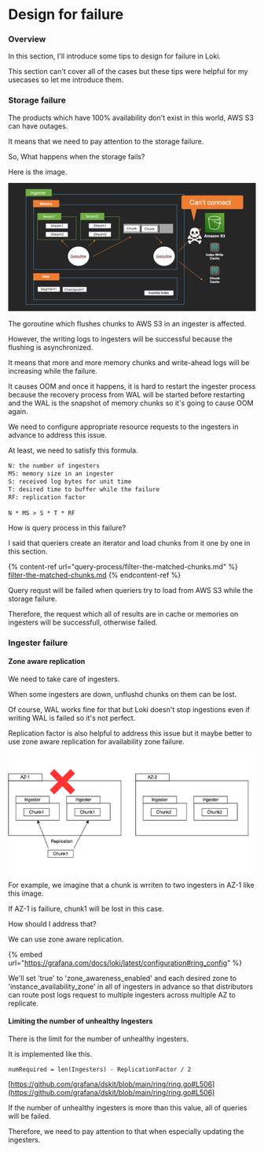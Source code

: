 # Design for failure

### Overview

In this section, I'll introduce some tips to design for failure in Loki.

This section can't cover all of the cases but these tips were helpful for my usecases so let me introduce them.

### Storage failure

The products which have 100% availability don't exist in this world, AWS S3 can have outages.

It means that we need to pay attention to the storage failure.

So, What happens when the storage fails?

Here is the image.

![](<.gitbook/assets/design-for-failure-storage-failure.png>)

The goroutine which flushes chunks to AWS S3 in an ingester is affected.

However, the writing logs to ingesters will be successful because the flushing is asynchronized.

It means that more and more memory chunks and write-ahead logs will be increasing while the failure.

It causes OOM and once it happens, it is hard to restart the ingester process because the recovery process from WAL will be started before restarting and the WAL is the snapshot of memory chunks so it's going to cause OOM again.

We need to configure appropriate resource requests to the ingesters in advance to address this issue.

At least, we need to satisfy this formula.

```
N: the number of ingesters
MS: memory size in an ingester
S: received log bytes for unit time
T: desired time to buffer while the failure
RF: replication factor

N * MS > S * T * RF
```

How is query process in this failure?

I said that queriers create an iterator and load chunks from it one by one in this section.

{% content-ref url="query-process/filter-the-matched-chunks.md" %}
[filter-the-matched-chunks.md](query-process/filter-the-matched-chunks.md)
{% endcontent-ref %}

Query requst will be failed when queriers try to load from AWS S3 while the storage failure.

Therefore, the request which all of results are in cache or memories on ingesters will be successfull, otherwise failed.

### Ingester failure

#### Zone aware replication

We need to take care of ingesters.

When some ingesters are down, unflushd chunks on them can be lost.

Of course, WAL works fine for that but Loki doesn't stop ingestions even if writing WAL is failed so it's not perfect.

Replication factor is also helpful to address this issue but it maybe better to use zone aware replication for availability zone failure.

![](.gitbook/assets/design-for-failure-zone-aware-ingester.png)

For example, we imagine that a chunk is wrriten to two ingesters in AZ-1 like this image.

If AZ-1 is failiure, chunk1 will be lost in this case.

How should I address that?

We can use zone aware replication.

{% embed url="https://grafana.com/docs/loki/latest/configuration#ring_config" %}

We'll set 'true' to 'zone\_awareness\_enabled' and each desired zone to 'instance\_availability\_zone' in all of ingesters in advance so that distributors can route post logs request to multiple ingesters across multiple AZ to replicate.

#### Limiting the number of unhealthy Ingesters

There is the limit for the number of unhealthy ingesters.

It is implemented like this.

```
numRequired = len(Ingesters) - ReplicationFactor / 2
```

[https://github.com/grafana/dskit/blob/main/ring/ring.go#L506](https://github.com/grafana/dskit/blob/main/ring/ring.go#L506)

If the number of unhealthy ingesters is more than this value, all of queries will be failed.

Therefore, we need to pay attention to that when especially updating the ingesters.
